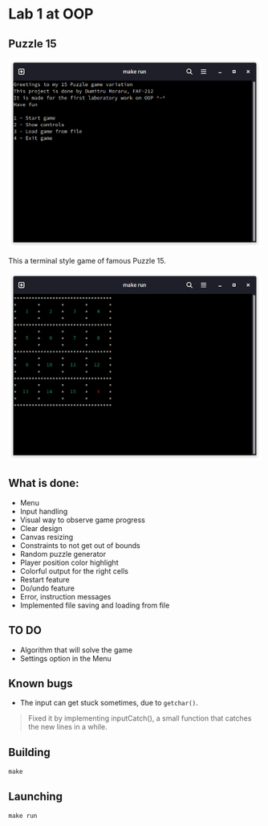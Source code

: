 # Lab 1 at OOP

## Puzzle 15

<img src="media/1.png">

This a terminal style game of famous Puzzle 15.

<img src="media/2.png">


## What is done:

- Menu
- Input handling
- Visual way to observe game progress
- Clear design
- Canvas resizing
- Constraints to not get out of bounds
- Random puzzle generator
- Player position color highlight
- Colorful output for the right cells
- Restart feature
- Do/undo feature
- Error, instruction messages 
- Implemented file saving and loading from file

## TO DO

- Algorithm that will solve the game
- Settings option in the Menu

## Known bugs

- The input can get stuck sometimes, due to `getchar()`.

> Fixed it by implementing inputCatch(), a small function that catches the new lines in a while.

## Building

~~~~
make
~~~~

## Launching

~~~~
make run
~~~~



